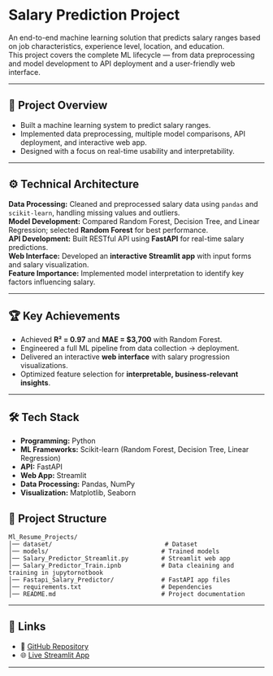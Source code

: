 # Salary Prediction Project

An end-to-end machine learning solution that predicts salary ranges based on job characteristics, experience level, location, and education.  
This project covers the complete ML lifecycle — from data preprocessing and model development to API deployment and a user-friendly web interface.

---

## 📌 Project Overview
- Built a machine learning system to predict salary ranges.  
- Implemented data preprocessing, multiple model comparisons, API deployment, and interactive web app.  
- Designed with a focus on real-time usability and interpretability.  

---

## ⚙️ Technical Architecture
**Data Processing:** Cleaned and preprocessed salary data using `pandas` and `scikit-learn`, handling missing values and outliers.  
**Model Development:** Compared Random Forest, Decision Tree, and Linear Regression; selected **Random Forest** for best performance.  
**API Development:** Built RESTful API using **FastAPI** for real-time salary predictions.  
**Web Interface:** Developed an **interactive Streamlit app** with input forms and salary visualization.  
**Feature Importance:** Implemented model interpretation to identify key factors influencing salary.  

---

## 🏆 Key Achievements
- Achieved **R² = 0.97** and **MAE = $3,700** with Random Forest.  
- Engineered a full ML pipeline from data collection → deployment.  
- Delivered an interactive **web interface** with salary progression visualizations.  
- Optimized feature selection for **interpretable, business-relevant insights**.  

---

## 🛠️ Tech Stack
- **Programming:** Python  
- **ML Frameworks:** Scikit-learn (Random Forest, Decision Tree, Linear Regression)  
- **API:** FastAPI  
- **Web App:** Streamlit  
- **Data Processing:** Pandas, NumPy  
- **Visualization:** Matplotlib, Seaborn  



## 📂 Project Structure
```
Ml_Resume_Projects/
│── dataset/                               # Dataset
│── models/                               # Trained models
│── Salary_Predictor_Streamlit.py         # Streamlit web app
│── Salary_Predictor_Train.ipnb           # Data cleaining and training in jupytornotbook   
│── Fastapi_Salary_Predictor/             # FastAPI app files
│── requirements.txt                      # Dependencies
│── README.md                             # Project documentation
```

---

## 🔗 Links
- 📘 [GitHub Repository](https://github.com/FarazTheAnalyst/Python-Code/tree/main/Ml_Resume_Projects)
- 🌐 [Live Streamlit App](https://python-code-hjtde2j3fqhj29bykfep5s.streamlit.app/)

---
